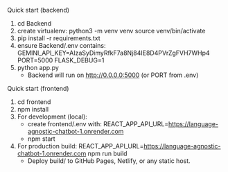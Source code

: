 Quick start (backend)
1. cd Backend
2. create virtualenv:
   python3 -m venv venv
   source venv/bin/activate
3. pip install -r requirements.txt
4. ensure Backend/.env contains:
   GEMINI_API_KEY=AIzaSyDimyRfkF7a8Nj84IE8D4PVrZgFVH7WHp4
   PORT=5000
   FLASK_DEBUG=1
5. python app.py
   - Backend will run on http://0.0.0.0:5000 (or PORT from .env)

Quick start (frontend)
1. cd frontend
2. npm install
3. For development (local):
   - create frontend/.env with:
     REACT_APP_API_URL=https://language-agnostic-chatbot-1.onrender.com
   - npm start
4. For production build:
   REACT_APP_API_URL=https://language-agnostic-chatbot-1.onrender.com npm run build
   - Deploy build/ to GitHub Pages, Netlify, or any static host.
